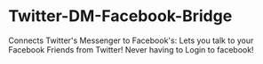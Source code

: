 # Twitter-DM-Facebook-Bridge
Connects Twitter's Messenger to Facebook's: Lets you talk to your Facebook Friends from Twitter! Never having to Login to facebook!
